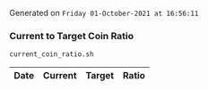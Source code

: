 Generated on `Friday 01-October-2021 at 16:56:11`

### Current to Target Coin Ratio
`current_coin_ratio.sh`

Date|Current|Target|Ratio
---|---|---|---
